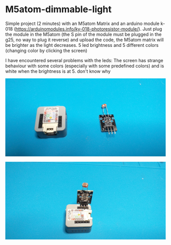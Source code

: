 # M5atom-dimmable-light

Simple project (2 minutes) with an M5atom  Matrix and an arduino module k-018 (https://arduinomodules.info/ky-018-photoresistor-module/).
Just plug the module in the M5atom (the S pin of the module must be plugged in the g25, no way to plug it reverse) and upload the code, the M5atom matrix will be brighter as the light decreases.
5 led brightness and 5 different colors (changing color by clicking the screen)


I have encountered several problems with the leds:
The screen has strange behaviour with some colors (especially with some predefined colors) and is white when the brightness is at 5. don't know why

 ![Screenshot](https://github.com/kilamrauon/M5atom-dimmable-light/blob/main/20210526_203055.jpg)
 
![Screenshot](https://github.com/kilamrauon/M5atom-dimmable-light/blob/main/20210526_203113.jpg)
